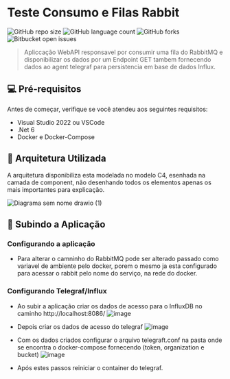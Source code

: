 # Teste Consumo e Filas Rabbit

![GitHub repo size](https://img.shields.io/github/repo-size/conradocabelo/rabbit-file-test?style=for-the-badge)
![GitHub language count](https://img.shields.io/github/languages/count/conradocabelo/rabbit-file-test?style=for-the-badge)
![GitHub forks](https://img.shields.io/github/forks/conradocabelo/rabbit-file-test?style=for-the-badge)
![Bitbucket open issues](https://img.shields.io/github/issues/conradocabelo/rabbit-file-test?style=for-the-badge)

>  Apliccação WebAPI responsavel por consumir uma fila do RabbitMQ e disponibilizar os dados por um Endpoint GET tambem fornecendo dados ao agent telegraf para persistencia em base de dados Influx.

## 💻 Pré-requisitos

Antes de começar, verifique se você atendeu aos seguintes requisitos:
*  Visual Studio 2022 ou VSCode 
* .Net 6 
* Docker e Docker-Compose

## :construction_worker: Arquitetura Utilizada

 A arquitetura disponibiliza esta modelada no modelo C4, esenhada na camada de component, não desenhando todos os elementos apenas os mais importantes para explicação.
 
![Diagrama sem nome drawio (1)](https://user-images.githubusercontent.com/79751069/190421521-94efc917-ba42-4a79-b85f-163dbc3d007c.png)

## 🚀 Subindo a Aplicação
### Configurando a aplicação

* Para alterar o camninho do RabbitMQ pode ser alterado passado como variavel de ambiente pelo docker, porem o mesmo ja esta configurado para acessar o rabbit pelo nome do serviço, na rede do docker.

### Configurando Telegraf/Influx

* Ao subir a aplicação criar os dados de acesso para o InfluxDB no caminho http://localhost:8086/
![image](https://user-images.githubusercontent.com/79751069/190397417-3d7d0590-d129-42e5-8dbb-f0f72c8f457f.png)

* Depois criar os dados de acesso do telegraf
![image](https://user-images.githubusercontent.com/79751069/190397715-63fde3a5-327a-4b44-b16a-cc9cae2c2cbb.png)

* Com os dados criados configurar o arquivo telegraft.conf na pasta onde se encontra o docker-compose  fornecendo (token, organization e bucket)
![image](https://user-images.githubusercontent.com/79751069/190398333-fbd8b4c3-410e-4c5d-8baf-f4055988ad0d.png)

* Após estes passos reiniciar o container do telegraf.
